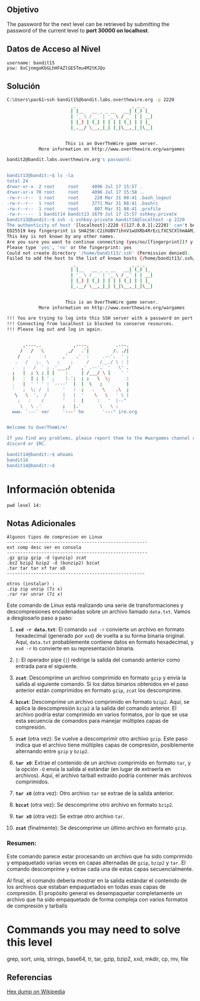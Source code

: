 ## Objetivo

The password for the next level can be retrieved by submitting the password of the current level to **port 30000 on localhost**.
## Datos de Acceso al Nivel

```
username: bandit15
psw: 8xCjnmgoKbGLhHFAZlGE5Tmu4M2tKJQo
```

## Solución
```bash
C:\Users\pac61>ssh bandit15@bandit.labs.overthewire.org -p 2220
                         _                     _ _ _
                        | |__   __ _ _ __   __| (_) |_
                        | '_ \ / _` | '_ \ / _` | | __|
                        | |_) | (_| | | | | (_| | | |_
                        |_.__/ \__,_|_| |_|\__,_|_|\__|


                      This is an OverTheWire game server.
            More information on http://www.overthewire.org/wargames

bandit2@bandit.labs.overthewire.org's password:


bandit13@bandit:~$ ls -la
total 24
drwxr-xr-x  2 root     root     4096 Jul 17 15:57 .
drwxr-xr-x 70 root     root     4096 Jul 17 15:58 ..
-rw-r--r--  1 root     root      220 Mar 31 08:41 .bash_logout
-rw-r--r--  1 root     root     3771 Mar 31 08:41 .bashrc
-rw-r--r--  1 root     root      807 Mar 31 08:41 .profile
-rw-r-----  1 bandit14 bandit13 1679 Jul 17 15:57 sshkey.private
bandit13@bandit:~$ ssh -i sshkey.private bandit14@localhost -p 2220
The authenticity of host '[localhost]:2220 ([127.0.0.1]:2220)' can't be established.
ED25519 key fingerprint is SHA256:C2ihUBV7ihnV1wUXRb4RrEcLfXC5CXlhmAAM/urerLY.
This key is not known by any other names.
Are you sure you want to continue connecting (yes/no/[fingerprint])? y
Please type 'yes', 'no' or the fingerprint: yes
Could not create directory '/home/bandit13/.ssh' (Permission denied).
Failed to add the host to the list of known hosts (/home/bandit13/.ssh/known_hosts).
                         _                     _ _ _
                        | |__   __ _ _ __   __| (_) |_
                        | '_ \ / _` | '_ \ / _` | | __|
                        | |_) | (_| | | | | (_| | | |_
                        |_.__/ \__,_|_| |_|\__,_|_|\__|


                      This is an OverTheWire game server.
            More information on http://www.overthewire.org/wargames

!!! You are trying to log into this SSH server with a password on port 2220 from localhost.
!!! Connecting from localhost is blocked to conserve resources.
!!! Please log out and log in again.


      ,----..            ,----,          .---.
     /   /   \         ,/   .`|         /. ./|
    /   .     :      ,`   .'  :     .--'.  ' ;
   .   /   ;.  \   ;    ;     /    /__./ \ : |
  .   ;   /  ` ; .'___,/    ,' .--'.  '   \' .
  ;   |  ; \ ; | |    :     | /___/ \ |    ' '
  |   :  | ; | ' ;    |.';  ; ;   \  \;      :
  .   |  ' ' ' : `----'  |  |  \   ;  `      |
  '   ;  \; /  |     '   :  ;   .   \    .\  ;
   \   \  ',  /      |   |  '    \   \   ' \ |
    ;   :    /       '   :  |     :   '  |--"
     \   \ .'        ;   |.'       \   \ ;
  www. `---` ver     '---' he       '---" ire.org


Welcome to OverTheWire!

If you find any problems, please report them to the #wargames channel on
discord or IRC.

bandit14@bandit:~$ whoami
bandit14
bandit14@bandit:~$

```

# Información obtenida
```
pwd level 14:   
```
## Notas Adicionales

```
Algunos tipos de compresion en Linux
-----------------------------------------------------
ext comp desc ver en consola
-----------------------------------------------------
.gz gzip gzip -d (gunzip) zcat
.bz2 bzip2 bzip2 -d (bunzip2) bzcat
.tar tar tar xf tar xO
----------------------------------------------------

otros (instalar) :
.zip zip unzip (7z x)
.rar rar unrar (7z x)
```

Este comando de Linux está realizando una serie de transformaciones y descompresiones encadenadas sobre un archivo llamado `data.txt`. Vamos a desglosarlo paso a paso:

1. **`xxd -r data.txt`**: El comando `xxd -r` convierte un archivo en formato hexadecimal (generado por `xxd`) de vuelta a su forma binaria original. Aquí, `data.txt` probablemente contiene datos en formato hexadecimal, y `xxd -r` lo convierte en su representación binaria.
    
2. **`|`**: El operador pipe (`|`) redirige la salida del comando anterior como entrada para el siguiente.
    
3. **`zcat`**: Descomprime un archivo comprimido en formato `gzip` y envía la salida al siguiente comando. Si los datos binarios obtenidos en el paso anterior están comprimidos en formato `gzip`, `zcat` los descomprime.
    
4. **`bzcat`**: Descomprime un archivo comprimido en formato `bzip2`. Aquí, se aplica la descompresión `bzip2` a la salida del comando anterior. El archivo podría estar comprimido en varios formatos, por lo que se usa esta secuencia de comandos para manejar múltiples capas de compresión.
    
5. **`zcat`** (otra vez): Se vuelve a descomprimir otro archivo `gzip`. Este paso indica que el archivo tiene múltiples capas de compresión, posiblemente alternando entre `gzip` y `bzip2`.
    
6. **`tar xO`**: Extrae el contenido de un archivo comprimido en formato `tar`, y la opción `-O` envía la salida al estándar (en lugar de extraerla en archivos). Aquí, el archivo tarball extraído podría contener más archivos comprimidos.
    
7. **`tar xO`** (otra vez): Otro archivo `tar` se extrae de la salida anterior.
    
8. **`bzcat`** (otra vez): Se descomprime otro archivo en formato `bzip2`.
    
9. **`tar xO`** (otra vez): Se extrae otro archivo `tar`.
    
10. **`zcat`** (finalmente): Se descomprime un último archivo en formato `gzip`.
    
### Resumen:

Este comando parece estar procesando un archivo que ha sido comprimido y empaquetado varias veces en capas alternadas de `gzip`, `bzip2` y `tar`. El comando descomprime y extrae cada una de estas capas secuencialmente.

Al final, el comando debería mostrar en la salida estándar el contenido de los archivos que estaban empaquetados en todas esas capas de compresión. El propósito general es desempaquetar completamente un archivo que ha sido empaquetado de forma compleja con varios formatos de compresión y tarballs

# Commands you may need to solve this level

grep, sort, uniq, strings, base64, tr, tar, gzip, bzip2, xxd, mkdir, cp, mv, file

## Referencias
[Hex dump on Wikipedia](https://en.wikipedia.org/wiki/Hex_dump)